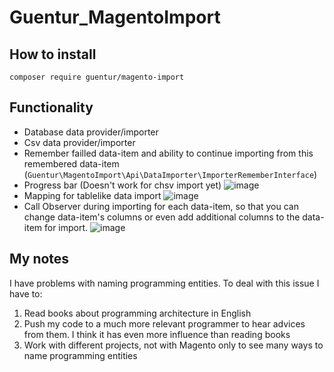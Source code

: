 # Guentur_MagentoImport

## How to install
`composer require guentur/magento-import`

## Functionality
- Database data provider/importer
- Csv data provider/importer
- Remember failled data-item and ability to continue importing from this remembered data-item (`Guentur\MagentoImport\Api\DataImporter\ImporterRememberInterface`)
- Progress bar (Doesn't work for chsv import yet)
![image](https://user-images.githubusercontent.com/64845469/195119397-08e732cc-3d02-47a2-901e-78ad41ae522b.png)
- Mapping for tablelike data import
![image](https://user-images.githubusercontent.com/64845469/195119862-f83ab116-defa-4e55-a0a4-dd57250a3627.png)
- Call Observer during importing for each data-item, so that you can change data-item's columns or even add additional columns to the data-item for import.
![image](https://user-images.githubusercontent.com/64845469/195115569-8fd53c18-2861-4d3c-8953-e8b4d96aca56.png)

## My notes
I have problems with naming programming entities. To deal with this issue I have to:
1. Read books about programming architecture in English
2. Push my code to a much more relevant programmer to hear advices from them. I think it has even  more influence than reading books
3. Work with different projects, not with Magento only to see many ways to name programming entities
